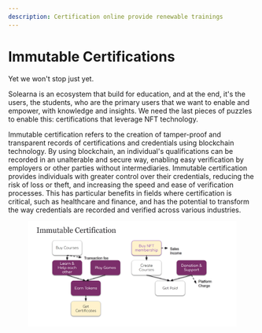 ```yaml
---
description: Certification online provide renewable trainings
---
```


# Immutable Certifications

Yet we won't stop just yet.&#x20;

Solearna is an ecosystem that build for education, and at the end, it's the users, the students, who are the primary users that we want to enable and empower, with knowledge and insights. We need the last pieces of puzzles to enable this: certifications that leverage NFT technology.

Immutable certification refers to the creation of tamper-proof and transparent records of certifications and credentials using blockchain technology. By using blockchain, an individual's qualifications can be recorded in an unalterable and secure way, enabling easy verification by employers or other parties without intermediaries. Immutable certification provides individuals with greater control over their credentials, reducing the risk of loss or theft, and increasing the speed and ease of verification processes. This has particular benefits in fields where certification is critical, such as healthcare and finance, and has the potential to transform the way credentials are recorded and verified across various industries.

<figure><img src="../../.gitbook/assets/image (1).png" alt=""><figcaption></figcaption></figure>
